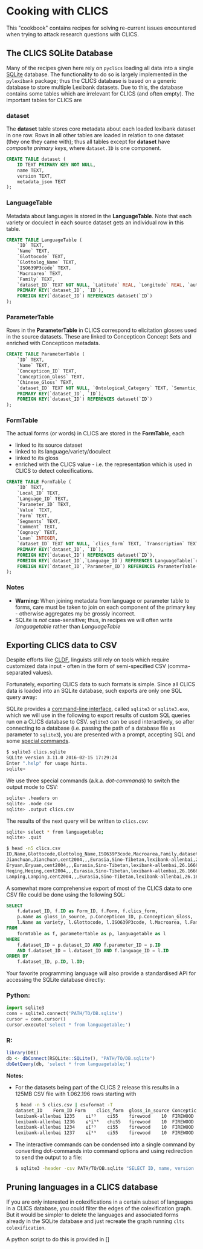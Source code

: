 # Cooking with CLICS

This "cookbook" contains recipes for solving re-current issues encountered when
trying to attack research questions with CLICS.


## The CLICS SQLite Database

Many of the recipes given here rely on `pyclics` loading all data into a single
[SQLite](https://www.sqlite.org/) database. The functionality to do so is largely
implemented in the `pylexibank` package; thus the CLICS database is based on a generic
database to store multiple Lexibank datasets. Due to this, the database contains
some tables which are irrelevant for CLICS (and often empty). The important tables
for CLICS are

### **dataset**

The **dataset** table stores core metadata about each loaded lexibank dataset in one row.
Rows in all other tables are loaded in relation to one dataset (they one they came with);
thus all tables except for **dataset** have *composite primary keys*, where 
`dataset.ID` is one component.

```sql
CREATE TABLE dataset (
    ID TEXT PRIMARY KEY NOT NULL,
    name TEXT,
    version TEXT,
    metadata_json TEXT
);
```

### **LanguageTable**

Metadata about languages is stored in the **LanguageTable**. Note that each variety
or doculect in each source dataset gets an individual row in this table.

```sql
CREATE TABLE LanguageTable (
    `ID` TEXT,
    `Name` TEXT,
    `Glottocode` TEXT,
    `Glottolog_Name` TEXT,
    `ISO639P3code` TEXT,
    `Macroarea` TEXT,
    `Family` TEXT,
    `dataset_ID` TEXT NOT NULL, `Latitude` REAL, `Longitude` REAL, `author` TEXT, `url` TEXT, `typedby` TEXT, `checkedby` TEXT, `notes` TEXT,
    PRIMARY KEY(`dataset_ID`, `ID`),
    FOREIGN KEY(`dataset_ID`) REFERENCES dataset(`ID`)
);
```

### **ParameterTable**

Rows in the **ParameterTable** in CLICS correspond to elicitation glosses used in the
source datasets. These are linked to Concepticon Concept Sets and enriched with
Concepticon metadata.

```sql
CREATE TABLE ParameterTable (
    `ID` TEXT,
    `Name` TEXT,
    `Concepticon_ID` TEXT,
    `Concepticon_Gloss` TEXT,
    `Chinese_Gloss` TEXT,
    `dataset_ID` TEXT NOT NULL, `Ontological_Category` TEXT, `Semantic_Field` TEXT, `Spanish_Gloss` TEXT, `Swahili_gloss` TEXT,
    PRIMARY KEY(`dataset_ID`, `ID`),
    FOREIGN KEY(`dataset_ID`) REFERENCES dataset(`ID`)
);
```

### **FormTable**

The actual forms (or words) in CLICS are stored in the **FormTable**, each 
- linked to its source dataset
- linked to its language/variety/doculect
- linked to its gloss
- enriched with the CLICS value - i.e. the representation which is used in CLICS
  to detect colexifications.

```sql
CREATE TABLE FormTable (
    `ID` TEXT,
    `Local_ID` TEXT,
    `Language_ID` TEXT,
    `Parameter_ID` TEXT,
    `Value` TEXT,
    `Form` TEXT,
    `Segments` TEXT,
    `Comment` TEXT,
    `Cognacy` TEXT,
    `Loan` INTEGER,
    `dataset_ID` TEXT NOT NULL, `clics_form` TEXT, `Transcription` TEXT, `AlternativeValue` TEXT, `AlternativeTranscription` TEXT, `Orthography` TEXT, `Word_ID` TEXT, `word_source` TEXT, `Borrowed` TEXT, `Borrowed_score` TEXT, `comment_on_borrowed` TEXT, `Analyzability` TEXT, `Simplicity_score` TEXT, `reference` TEXT, `numeric_frequency` TEXT, `age_label` TEXT, `gloss` TEXT, `integration` TEXT, `salience` TEXT, `effect` TEXT, `contact_situation` TEXT,
    PRIMARY KEY(`dataset_ID`, `ID`),
    FOREIGN KEY(`dataset_ID`) REFERENCES dataset(`ID`),
    FOREIGN KEY(`dataset_ID`,`Language_ID`) REFERENCES LanguageTable(`dataset_ID`,`ID`),
    FOREIGN KEY(`dataset_ID`,`Parameter_ID`) REFERENCES ParameterTable(`dataset_ID`,`ID`)
);
```

### Notes

- **Warning:** When joining metadata from language or parameter table to forms, care
must be taken to join on each component of the primary key - otherwise aggregates
my be grossly incorrect.
- SQLite is *not* case-sensitive; thus, in recipes we will often write *languagetable* rather than *LanguageTable*


## Exporting CLICS data to CSV

Despite efforts like [CLDF](https://cldf.clld.org), linguists still rely on tools which require 
customized data input - often in the form of semi-specified CSV (comma-separated values).

Fortunately, exporting CLICS data to such formats is simple. Since all CLICS data is
loaded into an SQLite database, such exports are only one SQL query away:

SQLite provides a [command-line interface](https://www.sqlite.org/cli.html), called `sqlite3` or `sqlite3.exe`,
which we will use in the following to export results of custom SQL queries run on a
CLICS database to CSV. `sqlite3` can be used interactively, so after connecting to
a database (i.e. passing the path of a database file as parameter to `sqlite3`),
you are presented with a prompt, accepting SQL and some [special commands](https://www.sqlite.org/cli.html#special_commands_to_sqlite3_dot_commands_).

```bash
$ sqlite3 clics.sqlite 
SQLite version 3.11.0 2016-02-15 17:29:24
Enter ".help" for usage hints.
sqlite> 
```

We use three special commands (a.k.a. *dot-commands*) to switch the output mode to CSV:

```bash
sqlite> .headers on
sqlite> .mode csv
sqlite> .output clics.csv
```

The results of the next query will be written to `clics.csv`:

```bash
sqlite> select * from languagetable;
sqlite> .quit
```

```bash
$ head -n5 clics.csv 
ID,Name,Glottocode,Glottolog_Name,ISO639P3code,Macroarea,Family,dataset_ID,Latitude,Longitude,author,url,typedby,checkedby,notes
Jianchuan,Jianchuan,cent2004,,,Eurasia,Sino-Tibetan,lexibank-allenbai,26.1666,99.7052,,,,,
Eryuan,Eryuan,cent2004,,,Eurasia,Sino-Tibetan,lexibank-allenbai,26.1666,99.7052,,,,,
Heqing,Heqing,cent2004,,,Eurasia,Sino-Tibetan,lexibank-allenbai,26.1666,99.7052,,,,,
Lanping,Lanping,cent2004,,,Eurasia,Sino-Tibetan,lexibank-allenbai,26.1666,99.7052,,,,,
```

A somewhat more comprehensive export of most of the CLICS data to one CSV file 
could be done using the following SQL:
```sql
SELECT
    f.dataset_ID, f.ID as Form_ID, f.Form, f.clics_form,
    p.name as gloss_in_source, p.Concepticon_ID, p.Concepticon_Gloss,
    l.Name as variety, l.Glottocode, l.ISO639P3code, l.Macroarea, l.Family, l.Latitude, l.Longitude
FROM
    formtable as f, parametertable as p, languagetable as l 
WHERE
    f.dataset_ID = p.dataset_ID AND f.parameter_ID = p.ID 
    AND f.dataset_ID = l.dataset_ID AND f.language_ID = l.ID
ORDER BY
    f.dataset_ID, p.ID, l.ID;
```

Your favorite programming language will also provide a standardised API for accessing the SQLite database directly:

### Python:

```python
import sqlite3
conn = sqlite3.connect('PATH/TO/DB.sqlite')
cursor = conn.cursor()
cursor.execute('select * from languagetable;')
```

### R:

```r
library(DBI)
db <- dbConnect(RSQLite::SQLite(), "PATH/TO/DB.sqlite")
dbGetQuery(db, 'select * from languagetable;')
```


**Notes:** 
- For the datasets being part of the CLICS 2 release this results
  in a 125MB CSV file with 1.062.196 rows starting with
  ```bash
  $ head -n 5 clics.csv | csvformat -T
  dataset_ID	Form_ID	Form	clics_form	gloss_in_source	Concepticon_ID	Concepticon_Gloss	variety	Glottocode	ISO639P3code	Macroarea	Family	Latitude	Longitude
  lexibank-allenbai	1235	ɕi⁵⁵	ci55	firewood	10	FIREWOOD	Eryuan	cent2004		Eurasia	Sino-Tibetan	26.1666	99.7052
  lexibank-allenbai	1236	ɕʰĩ⁵⁵	chi55	firewood	10	FIREWOOD	Heqing	cent2004		Eurasia	Sino-Tibetan	26.1666	99.7052
  lexibank-allenbai	1234	ɕĩ⁵⁵	ci55	firewood	10	FIREWOOD	Jianchuan	cent2004		Eurasia	Sino-Tibetan	26.1666	99.7052
  lexibank-allenbai	1237	ɕĩ⁵⁵	ci55	firewood	10	FIREWOOD	Lanping	cent2004		Eurasia	Sino-Tibetan	26.1666	99.7052
  ```
- The interactive commands can be condensed into a single command by converting
  dot-commands into command options and using redirection to send the output to a file:
  ```bash
  $ sqlite3 -header -csv PATH/TO/DB.sqlite "SELECT ID, name, version FROM dataset" > clics.csv
  ```


## Pruning languages in a CLICS database

If you are only interested in colexifications in a certain subset of languages in a CLICS
database, you could filter the edges of the colexification graph. But it would be simpler
to delete the languages and associated forms already in the SQLite database and just
recreate the graph running `clts colexification`.

A python script to do this is provided in []
